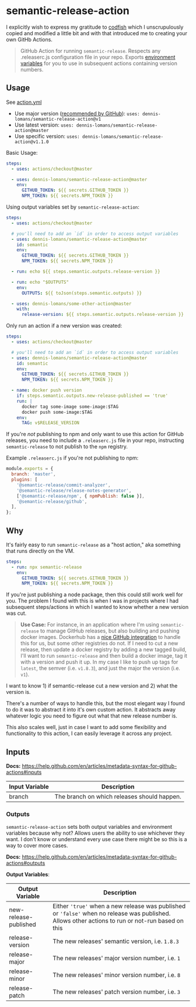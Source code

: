 # semantic-release-action

I explicitly wish to express my gratitude to [codfish](https://github.com/codfish/semantic-release-action) which
I unscrupulously copied and modified a little bit and with that introduced me to creating your own GitHb Actions.


> GitHub Action for running `semantic-release`. Respects any .releaserc.js configuration file in
> your repo. Exports [environment variables](#outputs) for you to use in subsequent actions
> containing version numbers.

## Usage

See [action.yml](action.yml)

- Use major version
  ([recommended by GitHub](https://github.com/actions/toolkit/blob/master/docs/action-versioning.md)):
  `uses: dennis-lomans/semantic-release-action@v1`
- Use latest version: `uses: dennis-lomans/semantic-release-action@master`
- Use specific version: `uses: dennis-lomans/semantic-release-action@v1.1.0`

Basic Usage:

```yml
steps:
  - uses: actions/checkout@master

  - uses: dennis-lomans/semantic-release-action@master
    env:
      GITHUB_TOKEN: ${{ secrets.GITHUB_TOKEN }}
      NPM_TOKEN: ${{ secrets.NPM_TOKEN }}
```

Using output variables set by `semantic-release-action`:

```yml
steps:
  - uses: actions/checkout@master

  # you'll need to add an `id` in order to access output variables
  - uses: dennis-lomans/semantic-release-action@master
    id: semantic
    env:
      GITHUB_TOKEN: ${{ secrets.GITHUB_TOKEN }}
      NPM_TOKEN: ${{ secrets.NPM_TOKEN }}

  - run: echo ${{ steps.semantic.outputs.release-version }}

  - run: echo "$OUTPUTS"
    env:
      OUTPUTS: ${{ toJson(steps.semantic.outputs) }}

  - uses: dennis-lomans/some-other-action@master
    with:
      release-version: ${{ steps.semantic.outputs.release-version }}
```

Only run an action if a new version was created:

```yml
steps:
  - uses: actions/checkout@master

  # you'll need to add an `id` in order to access output variables
  - uses: dennis-lomans/semantic-release-action@master
    id: semantic
    env:
      GITHUB_TOKEN: ${{ secrets.GITHUB_TOKEN }}
      NPM_TOKEN: ${{ secrets.NPM_TOKEN }}

  - name: docker push version
    if: steps.semantic.outputs.new-release-published == 'true'
    run: |
      docker tag some-image some-image:$TAG
      docker push some-image:$TAG
    env:
      TAG: v$RELEASE_VERSION
```

If you're _not_ publishing to npm and only want to use this action for GitHub releases, you need to
include a `.releaserc.js` file in your repo, instructing `semantic-release` to not publish to the
`npm` registry.

Example `.releaserc.js` if you're not publishing to npm:

```js
module.exports = {
  branch: 'master',
  plugins: [
    '@semantic-release/commit-analyzer',
    '@semantic-release/release-notes-generator',
    ['@semantic-release/npm', { npmPublish: false }],
    '@semantic-release/github',
  ],
};
```

## Why

It's fairly easy to run `semantic-release` as a "host action," aka something that runs directly on
the VM.

```yml
steps:
  - run: npx semantic-release
    env:
      GITHUB_TOKEN: ${{ secrets.GITHUB_TOKEN }}
      NPM_TOKEN: ${{ secrets.NPM_TOKEN }}
```

If you're just publishing a node package, then this could still work well for you. The problem I
found with this is when I was in projects where I had subsequent steps/actions in which I wanted to
know whether a new version was cut.

> **Use Case:** For instance, in an application where I'm using `semantic-release` to manage GitHub
> releases, but also building and pushing docker images. Dockerhub has a
> [nice GitHub integration](https://docs.docker.com/docker-hub/builds/) to handle this for us, but
> some other registries do not. If I need to cut a new release, then update a docker registry by
> adding a new tagged build, I'll want to run `semantic-release` and then build a docker image, tag
> it with a version and push it up. In my case I like to push up tags for `latest`, the semver (i.e.
> `v1.8.3`), and just the major the version (i.e. `v1`).

I want to know 1) if semantic-release cut a new version and 2) what the version is.

There's a number of ways to handle this, but the most elegant way I found to do it was to abstract
it into it's own custom action. It abstracts away whatever logic you need to figure out what that
new release number is.

This also scales well, just in case I want to add some flexibility and functionality to this action,
I can easily leverage it across any project.

## Inputs

**Docs:** https://help.github.com/en/articles/metadata-syntax-for-github-actions#inputs

| Input Variable | Description                                 |
| -------------- | ------------------------------------------- |
| branch         | The branch on which releases should happen. |

### Outputs

`semantic-release-action` sets both output variables and environment variables because why not?
Allows users the ability to use whichever they want. I don't know or understand every use case there
might be so this is a way to cover more cases.

**Docs:** https://help.github.com/en/articles/metadata-syntax-for-github-actions#outputs

**Output Variables**:

| Output Variable       | Description                                                                                                                                       |
| --------------------- | ------------------------------------------------------------------------------------------------------------------------------------------------- |
| new-release-published | Either `'true'` when a new release was published or `'false'` when no release was published. Allows other actions to run or not-run based on this |
| release-version       | The new releases' semantic version, i.e. `1.8.3`                                                                                                  |
| release-major         | The new releases' major version number, i.e. `1`                                                                                                  |
| release-minor         | The new releases' minor version number, i.e. `8`                                                                                                  |
| release-patch         | The new releases' patch version number, i.e. `3`                                                                                                  |
